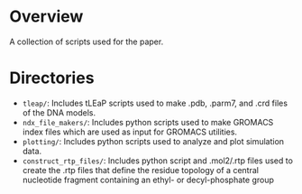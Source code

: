# Overview 

A collection of scripts used for the paper.

# Directories

* `tleap/`: Includes tLEaP scripts used to make .pdb, .parm7, and .crd files of the DNA models.
* `ndx_file_makers/`: Includes python scripts used to make GROMACS index files which are used as input for GROMACS utilities.
* `plotting/`: Includes python scripts used to analyze and plot simulation data.
* `construct_rtp_files/`: Includes python script and .mol2/.rtp files used to create the .rtp files that define the residue topology of a central nucleotide fragment containing an ethyl- or decyl-phosphate group
